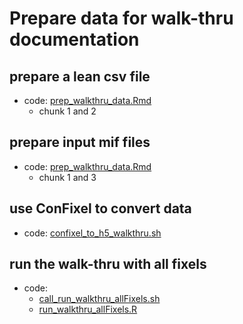 # Prepare data for walk-thru documentation

## prepare a lean csv file
* code: [prep_walkthru_data.Rmd](prep_walkthru_data.Rmd)
    * chunk 1 and 2

## prepare input mif files
* code: [prep_walkthru_data.Rmd](prep_walkthru_data.Rmd)
    * chunk 1 and 3

## use ConFixel to convert data
* code: [confixel_to_h5_walkthru.sh](confixel_to_h5_walkthru.sh)

## run the walk-thru with all fixels
* code: 
    * [call_run_walkthru_allFixels.sh](call_run_walkthru_allFixels.sh)
    * [run_walkthru_allFixels.R](run_walkthru_allFixels.R)